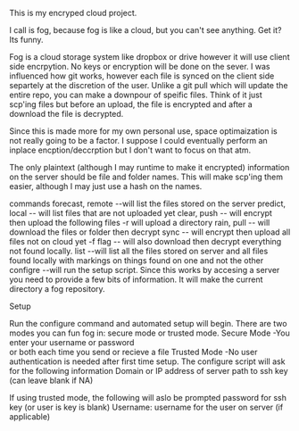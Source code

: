 This is my encryped cloud project.

I call is fog, because fog is like a cloud, but you can't see 
anything. Get it? Its funny. 

Fog is a cloud storage system like dropbox or drive however 
it will use client side encrpytion. 
No keys or encryption will be done on the sever. I was 
influenced how git works, however each file is synced on the 
client side separtely at the discretion of the user. Unlike a 
git pull which will update the entire repo, you can make a 
downpour of speific files. Think of it just scp'ing files but
before an upload, the file is encrypted and after a download 
the file is decrypted.

Since this is made more for my own personal use, space 
optimaization is not really going to be a factor. I suppose I 
could eventually perform an inplace encption/deccrption but I 
don't want to focus on that atm.

The only plaintext (although I may runtime to make it 
encrypted) information on the server should be file and 
folder names. This will make scp'ing them easier, although I 
may just use a hash on the names.

commands
  forecast, remote --will list the files stored on the server
  predict, local -- will list files that are not uploaded yet
  clear, push -- will encrypt then upload the following files
              -r will upload a directory
  rain, pull -- will download the files or folder then decrypt
  sync -- will encrypt then upload all files not on cloud yet
        -f flag -- will also download then decrypt everything
                   not found locally.
  list --will list all the files stored on server and all
         files found locally with markings on things found on
         one and not the other
  configre --will run the setup script. Since this works by 
             accesing a server you need to provide a few bits
             of information. It will make the current directory
             a fog repository.

Setup

Run the configure command and automated setup will begin. 
There are two modes you can fun fog in: secure mode or trusted
mode.
  Secure Mode -You enter your username or password   
               or both each time you send or recieve
               a file
  Trusted Mode -No user authentication is needed
                after first time setup.
The configure script will ask for the following information
  Domain or IP address of server
  path to ssh key (can leave blank if NA)

If using trusted mode, the following will aslo be prompted
  password for ssh key (or user is key is blank)
  Username: username for the user on server (if applicable)
